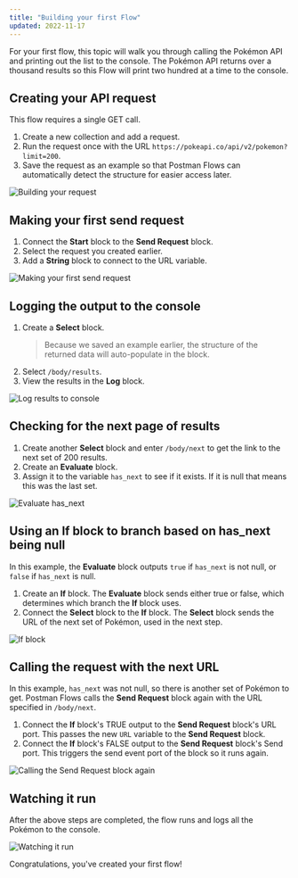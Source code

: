 ```yaml
---
title: "Building your first Flow"
updated: 2022-11-17
---
```


For your first flow, this topic will walk you through calling the Pokémon API and printing out the list to the console. The Pokémon API returns over a thousand results so this Flow will print two hundred at a time to the console.

<!--TODO: Contents. Number steps in headings? -->

## Creating your API request

This flow requires a single GET call.

1. Create a new collection and add a request.
1. Run the request once with the URL `https://pokeapi.co/api/v2/pokemon?limit=200`.
1. Save the request as an example so that Postman Flows can automatically detect the structure for easier access later.

![Building your request](https://assets.postman.com/postman-labs-docs/building-your-first-flow/first-api-request.gif)

## Making your first send request

1. Connect the **Start** block to the **Send Request** block.
1. Select the request you created earlier.
1. Add a **String** block to connect to the URL variable.

![Making your first send request](https://assets.postman.com/postman-labs-docs/building-your-first-flow/first-send-request.gif)

## Logging the output to the console

1. Create a **Select** block.
    > Because we saved an example earlier, the structure of the returned data will auto-populate in the block.
1. Select `/body/results`.
1. View the results in the **Log** block.

![Log results to console](https://assets.postman.com/postman-labs-docs/building-your-first-flow/first-log-to-console.gif)

## Checking for the next page of results

1. Create another **Select** block and enter `/body/next` to get the link to the next set of 200 results.
1. Create an **Evaluate** block.
1. Assign it to the variable `has_next` to see if it exists. If it is null that means this was the last set.

![Evaluate has_next](https://assets.postman.com/postman-labs-docs/building-your-first-flow/first-check-for-next-result.gif)

## Using an **If** block to branch based on has_next being null

In this example, the **Evaluate** block outputs `true` if `has_next` is not null, or `false` if `has_next` is null.

1. Create an **If** block. The **Evaluate** block sends either true or false, which determines which branch the **If** block uses.
1. Connect the **Select** block to the **If** block. The **Select** block sends the URL of the next set of Pokémon, used in the next step.

![**If** block](https://assets.postman.com/postman-labs-docs/building-your-first-flow/first-if-block.gif)

## Calling the request with the next URL

In this example, `has_next` was not null, so there is another set of Pokémon to get. Postman Flows calls the **Send Request** block again with the URL specified in `/body/next`.

1. Connect the **If** block's TRUE output to the **Send Request** block's URL port. This passes the new `URL` variable to the **Send Request** block.
1. Connect the **If** block's FALSE output to the **Send Request** block's Send port. This triggers the send event port of the block so it runs again.

![Calling the **Send Request** block again](https://assets.postman.com/postman-labs-docs/building-your-first-flow/first-next-url.gif)

## Watching it run

After the above steps are completed, the flow runs and logs all the Pokémon to the console.

![Watching it run](https://assets.postman.com/postman-labs-docs/building-your-first-flow/watching-flow-run.gif)

Congratulations, you've created your first flow!
